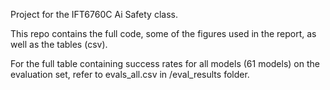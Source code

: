 Project for the IFT6760C Ai Safety class.

This repo contains the full code, some of the figures used in the report, as well as the tables (csv).

For the full table containing success rates for all models (61 models) on the evaluation set, refer to evals_all.csv in /eval_results folder.
